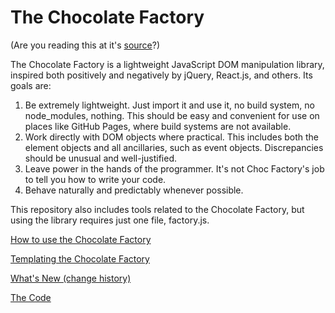 The Chocolate Factory
=====================

(Are you reading this at it's [source](https://rosuav.github.io/choc)?)

The Chocolate Factory is a lightweight JavaScript DOM manipulation library,
inspired both positively and negatively by jQuery, React.js, and others.
Its goals are:

1. Be extremely lightweight. Just import it and use it, no build system, no
   node_modules, nothing. This should be easy and convenient for use on
   places like GitHub Pages, where build systems are not available.
2. Work directly with DOM objects where practical. This includes both the
   element objects and all ancillaries, such as event objects. Discrepancies
   should be unusual and well-justified.
3. Leave power in the hands of the programmer. It's not Choc Factory's job to
   tell you how to write your code.
4. Behave naturally and predictably whenever possible.

This repository also includes tools related to the Chocolate Factory, but
using the library requires just one file, factory.js.

[How to use the Chocolate Factory](docs)

[Templating the Chocolate Factory](lindt)

[What's New (change history)](whatsnew)

[The Code](factory.js)
